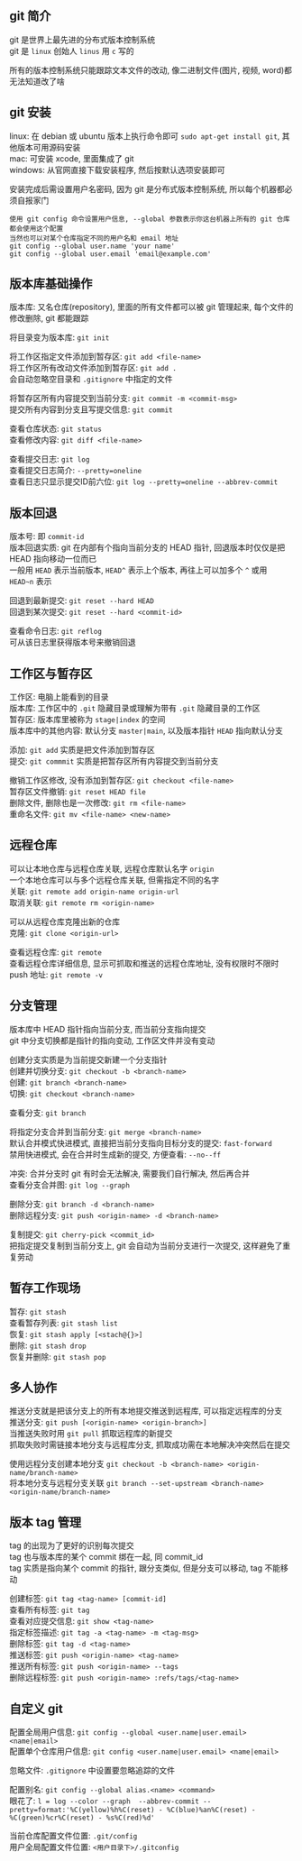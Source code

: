 ## git 简介

git 是世界上最先进的分布式版本控制系统  
git 是 `linux` 创始人 `linus` 用 `c` 写的  

所有的版本控制系统只能跟踪文本文件的改动, 像二进制文件(图片, 视频, word)都无法知道改了啥

## git 安装

linux: 在 debian 或 ubuntu 版本上执行命令即可 `sudo apt-get install git`, 其他版本可用源码安装  
mac: 可安装 xcode, 里面集成了 git  
windows: 从官网直接下载安装程序, 然后按默认选项安装即可  

安装完成后需设置用户名密码, 因为 git 是分布式版本控制系统, 所以每个机器都必须自报家门

	使用 git config 命令设置用户信息, --global 参数表示你这台机器上所有的 git 仓库都会使用这个配置
	当然也可以对某个仓库指定不同的用户名和 email 地址
	git config --global user.name 'your name'
	git config --global user.email 'email@example.com'

## 版本库基础操作

版本库: 又名仓库(repository), 里面的所有文件都可以被 git 管理起来, 每个文件的修改删除, git 都能跟踪  

将目录变为版本库: `git init`  

将工作区指定文件添加到暂存区: `git add <file-name>`  
将工作区所有改动文件添加到暂存区: `git add .`  
会自动忽略空目录和 `.gitignore` 中指定的文件  

将暂存区所有内容提交到当前分支: `git commit -m <commit-msg>`  
提交所有内容到分支且写提交信息: `git commit`  

查看仓库状态: `git status`  
查看修改内容: `git diff <file-name>`  

查看提交日志: `git log`  
查看提交日志简介: `--pretty=oneline`  
查看日志只显示提交ID前六位: `git log --pretty=oneline --abbrev-commit`

## 版本回退

版本号: 即 `commit-id`  
版本回退实质: git 在内部有个指向当前分支的 HEAD 指针, 回退版本时仅仅是把 HEAD 指向移动一位而已  
一般用 `HEAD` 表示当前版本, `HEAD^` 表示上个版本, 再往上可以加多个 `^` 或用 `HEAD~n` 表示  

回退到最新提交: `git reset --hard HEAD`  
回退到某次提交: `git reset --hard <commit-id>`  

查看命令日志: `git reflog`  
可从该日志里获得版本号来撤销回退

## 工作区与暂存区

工作区: 电脑上能看到的目录  
版本库: 工作区中的 `.git` 隐藏目录或理解为带有 `.git` 隐藏目录的工作区  
暂存区: 版本库里被称为 `stage|index` 的空间  
版本库中的其他内容: 默认分支 `master|main`, 以及版本指针 `HEAD` 指向默认分支  

添加: `git add` 实质是把文件添加到暂存区  
提交: `git commmit` 实质是把暂存区所有内容提交到当前分支  

撤销工作区修改, 没有添加到暂存区: `git checkout <file-name>`  
暂存区文件撤销: `git reset HEAD file`  
删除文件, 删除也是一次修改: `git rm <file-name>`  
重命名文件: `git mv <file-name> <new-name>`

## 远程仓库

可以让本地仓库与远程仓库关联, 远程仓库默认名字 `origin`  
一个本地仓库可以与多个远程仓库关联, 但需指定不同的名字  
关联: `git remote add origin-name origin-url`  
取消关联: `git remote rm <origin-name>`  

可以从远程仓库克隆出新的仓库  
克隆: `git clone <origin-url>`  

查看远程仓库: `git remote`  
查看远程仓库详细信息, 显示可抓取和推送的远程仓库地址, 没有权限时不限时 push 地址: `git remote -v`

## 分支管理

版本库中 HEAD 指针指向当前分支, 而当前分支指向提交  
git 中分支切换都是指针的指向变动, 工作区文件并没有变动  

创建分支实质是为当前提交新建一个分支指针  
创建并切换分支: `git checkout -b <branch-name>`  
创建: `git branch <branch-name>`  
切换: `git checkout <branch-name>`  

查看分支: `git branch`  

将指定分支合并到当前分支: `git merge <branch-name>`  
默认合并模式快进模式, 直接把当前分支指向目标分支的提交: `fast-forward`  
禁用快进模式, 会在合并时生成新的提交, 方便查看: `--no--ff`  

冲突: 合并分支时 git 有时会无法解决, 需要我们自行解决, 然后再合并  
查看分支合并图: `git log --graph`

删除分支: `git branch -d <branch-name>`  
删除远程分支: `git push <origin-name> -d <branch-name>`

复制提交: `git cherry-pick <commit_id>`  
把指定提交复制到当前分支上, git 会自动为当前分支进行一次提交, 这样避免了重复劳动  

## 暂存工作现场

暂存: `git stash`  
查看暂存列表: `git stash list`  
恢复: `git stash apply [<stach@{}>]`  
删除: `git stash drop`  
恢复并删除: `git stash pop`  

## 多人协作

推送分支就是把该分支上的所有本地提交推送到远程库, 可以指定远程库的分支  
推送分支: `git push [<origin-name> <origin-branch>]`  
当推送失败时用 `git pull` 抓取远程库的新提交  
抓取失败时需链接本地分支与远程库分支, 抓取成功需在本地解决冲突然后在提交  

使用远程分支创建本地分支 `git checkout -b <branch-name> <origin-name/branch-name>`  
将本地分支与远程分支关联 `git branch --set-upstream <branch-name> <origin-name/branch-name>`

## 版本 tag 管理

tag 的出现为了更好的识别每次提交  
tag 也与版本库的某个 commit 绑在一起, 同 commit_id  
tag 实质是指向某个 commit 的指针, 跟分支类似, 但是分支可以移动, tag 不能移动

创建标签: `git tag <tag-name> [commit-id]`  
查看所有标签: `git tag`  
查看对应提交信息: `git show <tag-name>`  
指定标签描述: `git tag -a <tag-name> -m <tag-msg>`  
删除标签: `git tag -d <tag-name>`  
推送标签: `git push <origin-name> <tag-name>`  
推送所有标签: `git push <origin-name> --tags`  
删除远程标签: `git push <origin-name> :refs/tags/<tag-name>`

## 自定义 git

配置全局用户信息: `git config --global <user.name|user.email> <name|email>`  
配置单个仓库用户信息: `git config <user.name|user.email> <name|email>`

忽略文件: `.gitignore` 中设置要忽略追踪的文件

配置别名: `git config --global alias.<name> <command>`  
眼花了: `l = log --color --graph  --abbrev-commit --pretty=format:'%C(yellow)%h%C(reset) - %C(blue)%an%C(reset) - %C(green)%cr%C(reset) - %s%C(red)%d'`

当前仓库配置文件位置: `.git/config`  
用户全局配置文件位置: `<用户目录下>/.gitconfig`